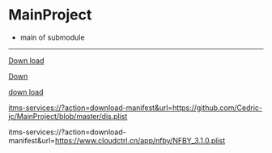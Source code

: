 # MainProject
- main of submodule
---
[Down load](itms-services://?action=download-manifest&url=https://github.com/Cedric-jc/MainProject/blob/master/dis.plist)

[Down](http://asdasdadasd)


<div>
<a href="itms-services://?action=download-manifest&url=https://github.com/Cedric-jc/MainProject/blob/master/dis.plist">down load</a>
</div>

<itms-services://?action=download-manifest&url=https://github.com/Cedric-jc/MainProject/blob/master/dis.plist>



itms-services://?action=download-manifest&url=https://www.cloudctrl.cn/app/nfby/NFBY_3.1.0.plist
